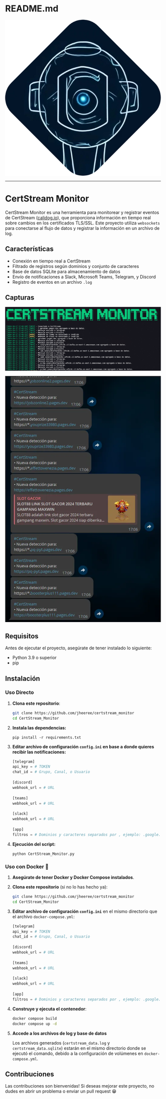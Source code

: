 # README.md

![head.png](img/head.png)

---

# CertStream Monitor

CertStream Monitor es una herramienta para monitorear y registrar eventos de CertStream ([calidog.io](https://calidog.io)), que proporciona información en tiempo real sobre cambios en los certificados TLS/SSL. Este proyecto utiliza `websockets` para conectarse al flujo de datos y registrar la información en un archivo de log.

## Características

- Conexión en tiempo real a CertStream
- Filtrado de registros según dominios y conjunto de caracteres
- Base de datos SQLite para almacenamiento de datos
- Envío de notificaciones a Slack, Microsoft Teams, Telegram, y Discord
- Registro de eventos en un archivo `.log`

## Capturas

![image.png](img/image.png)

![image.png](img/a6a6d95a-2f62-4f22-b976-c2c0f58771d0.png)

## Requisitos

Antes de ejecutar el proyecto, asegúrate de tener instalado lo siguiente:

- Python 3.9 o superior
- pip

## Instalación

### Uso Directo

1. **Clona este repositorio**:
    
    ```bash
    git clone https://github.com/jheeree/certstream_monitor
    cd CertStream_Monitor
    ```
    
2. **Instala las dependencias:**
    
    ```
    pip install -r requirements.txt
    ```
    
3. **Editar archivo de configuración `config.ini` en base a donde quieres recibir las notificaciones:**
    
    ```python
    [telegram]
    api_key = # TOKEN
    chat_id = # Grupo, Canal, o Usuario
    
    [discord]
    webhook_url = # URL
    
    [teams]
    webhook_url = # URL
    
    [slack]
    webhook_url = # URL
    
    [app]
    filtros = # Dominios y caracteres separados por , ejemplo: .google.com, .uber.com, linkedin, site-123
    ```
    
4. **Ejecución del script:**
    
    ```bash
    python CertStream_Monitor.py
    ```
    

### Uso con Docker 🐳

1. **Asegúrate de tener Docker y Docker Compose instalados**.
2. **Clona este repositorio** (si no lo has hecho ya):
    
    ```bash
    git clone https://github.com/jheeree/certstream_monitor
    cd CertStream_Monitor
    ```
    
3. **Editar archivo de configuración `config.ini`** en el mismo directorio que el archivo `docker-compose.yml`:
    
    ```python
    [telegram]
    api_key = # TOKEN
    chat_id = # Grupo, Canal, o Usuario
    
    [discord]
    webhook_url = # URL
    
    [teams]
    webhook_url = # URL
    
    [slack]
    webhook_url = # URL
    
    [app]
    filtros = # Dominios y caracteres separados por , ejemplo: .google.com,.uber.com,linkedin,site-123
    ```
    
4. **Construye y ejecuta el contenedor**:
    
    ```bash
    docker compose build
    docker compose up -d
    ```
    
5. **Accede a los archivos de log y base de datos** 
    
    Los archivos generados (`certstream_data.log` y `certstream_data.sqlite`) estarán en el mismo directorio donde se ejecutó el comando, debido a la configuración de volúmenes en `docker-compose.yml`.
    

## Contribuciones

Las contribuciones son bienvenidas! Si deseas mejorar este proyecto, no dudes en abrir un problema o enviar un pull request 😁